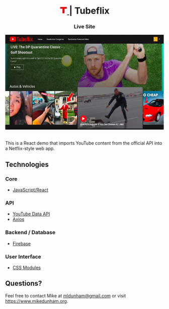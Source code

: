 <h1 align="center">
  <a href="https://tube-flix.web.app/">
    <img alt="Tubeflix" src="public/favicon-32x32.png" width="24" />
  </a> | Tubeflix
</h1>

<h3 align="center" style="font-weight: bold">
  <a href="https://tube-flix.web.app/" style="text-decoration: none">Live Site</a>
</h3>
<div align="center">
  <a href="https://tube-flix.web.app/">
    <img alt="Tubeflix Screenshot" src="public/tubeflix.png" height="300" />
  </a>
</div>

\
This is a React demo that imports YouTube content from the official API into a Netflix-style web app.

## Technologies

### Core

  * [JavaScript/React](https://reactjs.org/)

### API

  * [YouTube Data API](https://developers.google.com/youtube/v3)
  * [Axios](https://github.com/axios/axios)

### Backend / Database

  * [Firebase](https://firebase.google.com/)

### User Interface

  * [CSS Modules](https://github.com/css-modules/css-modules)

## Questions?

Feel free to contact Mike at mldunham@gmail.com or visit https://www.mikedunham.org.